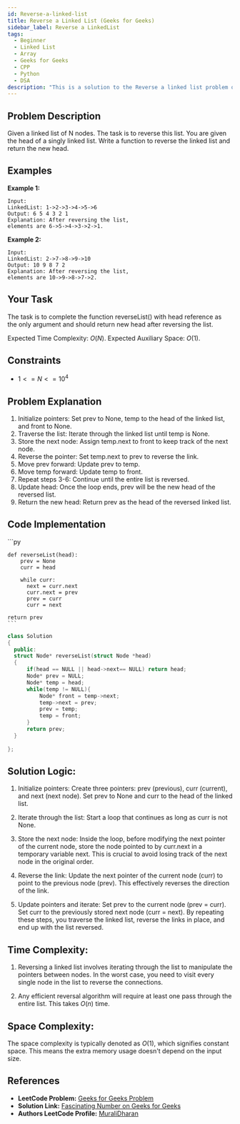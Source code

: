 ```yaml
---
id: Reverse-a-linked-list
title: Reverse a Linked List (Geeks for Geeks)
sidebar_label: Reverse a LinkedList 
tags:
  - Beginner
  - Linked List
  - Array
  - Geeks for Geeks
  - CPP
  - Python
  - DSA
description: "This is a solution to the Reverse a linked list problem on Geeks for Geeks."
---
```


## Problem Description

Given a linked list of N nodes. The task is to reverse this list.
You are given the head of a singly linked list. Write a function to reverse the linked list and return the new head.

## Examples

**Example 1:**
```
Input:
LinkedList: 1->2->3->4->5->6
Output: 6 5 4 3 2 1
Explanation: After reversing the list, 
elements are 6->5->4->3->2->1.
```

**Example 2:**
```
Input:
LinkedList: 2->7->8->9->10
Output: 10 9 8 7 2
Explanation: After reversing the list,
elements are 10->9->8->7->2.
```

## Your Task

The task is to complete the function reverseList() with head reference as the only argument and should return new head after reversing the list.

Expected Time Complexity: $O(N)$.
Expected Auxiliary Space: $O(1)$.

## Constraints

- $1 <= N <= 10^4$

## Problem Explanation

1. Initialize pointers: Set prev to None, temp to the head of the linked list, and front to None.
2. Traverse the list: Iterate through the linked list until temp is None.
3. Store the next node: Assign temp.next to front to keep track of the next node.
4. Reverse the pointer: Set temp.next to prev to reverse the link.
5. Move prev forward: Update prev to temp.
6. Move temp forward: Update temp to front.
7. Repeat steps 3-6: Continue until the entire list is reversed.
8. Update head: Once the loop ends, prev will be the new head of the reversed list.
9. Return the new head: Return prev as the head of the reversed linked list.

## Code Implementation

<Tabs>
  <TabItem value="Python" label="Python" default>
  <SolutionAuthor name="@ngmuraqrdd"/>
  ```py
  
  	def reverseList(head):
		prev = None
        curr = head

        while curr:
          next = curr.next
          curr.next = prev
          prev = curr
          curr = next

    return prev
	```

  </TabItem>
  <TabItem value="C++" label="C++">
  <SolutionAuthor name="@ngmuraqrdd"/>

  ```cpp
  class Solution
{
    public:
    struct Node* reverseList(struct Node *head)
    {
        if(head == NULL || head->next== NULL) return head;
        Node* prev = NULL;
        Node* temp = head;
        while(temp != NULL){
            Node* front = temp->next;
            temp->next = prev;
            prev = temp;
            temp = front;
        }
        return prev;
    }
    
};
```

  </TabItem>  
</Tabs>

## Solution Logic:

1. Initialize pointers: Create three pointers: prev (previous), curr (current), and next (next node).
Set prev to None and curr to the head of the linked list.

2. Iterate through the list: Start a loop that continues as long as curr is not None.

3. Store the next node: Inside the loop, before modifying the next pointer of the current node, store the node pointed to by curr.next in a temporary variable next. This is crucial to avoid losing track of the next node in the original order.

4. Reverse the link: Update the next pointer of the current node (curr) to point to the previous node (prev). This effectively reverses the direction of the link.

5. Update pointers and iterate: Set prev to the current node (prev = curr).
Set curr to the previously stored next node (curr = next).
By repeating these steps, you traverse the linked list, reverse the links in place, and end up with the list reversed.

## Time Complexity:

1. Reversing a linked list involves iterating through the list to manipulate the pointers between nodes. In the worst case, you need to visit every single node in the list to reverse the connections.

2. Any efficient reversal algorithm will require at least one pass through the entire list. This takes $O(n)$ time.

## Space Complexity:

The space complexity is typically denoted as $O(1)$, which signifies constant space. This means the extra memory usage doesn't depend on the input size.

## References

- **LeetCode Problem:** [Geeks for Geeks Problem](https://www.geeksforgeeks.org/problems/reverse-a-linked-list/1?itm_source=geeksforgeeks&itm_medium=article&itm_campaign=bottom_sticky_on_article)
- **Solution Link:** [Fascinating Number on Geeks for Geeks](https://www.geeksforgeeks.org/reverse-a-linked-list/)
- **Authors LeetCode Profile:** [MuraliDharan](https://www.geeksforgeeks.org/user/ngmuraqrdd/)
